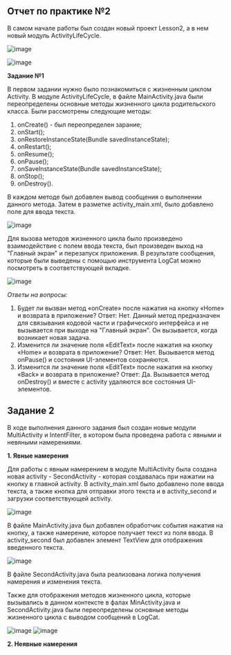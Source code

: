 **Отчет по практике №2**
------

В самом начале работы был создан новый проект Lesson2, а в нем новый модуль AсtivityLifeCycle.

![image](https://github.com/user-attachments/assets/2b8274a4-2718-4258-98ed-2023680fdc6c)

![image](https://github.com/user-attachments/assets/5fb4d0c9-693e-43f2-974c-43c7e8d2186a)

**Задание №1**

В первом задании нужно было познакомиться с жизненным циклом Activity. В модуле ActivityLifeCycle, в файле MainActivity.java были
переопределены основные методы жизненного цикла родительского класса. 
Были рассмотрены следующие методы:
1. onCreate() - был переопределен зарание;
2. onStart();
3. onRestoreInstanceState(Bundle savedInstanceState);
4. onRestart();
5. onResume();
6. onPause();
7. onSaveInstanceState(Bundle savedInstanceState);
8. onStop();
9. onDestroy().

В каждом методе был добавлен вывод сообщения о выполнении данного метода. 
Затем в разметке activity_main.xml, было добавлено поле для ввода текста.

![image](https://github.com/user-attachments/assets/8099d6a4-bb14-4bb5-ad8a-c8412c5d08e4)

Для вызова методов жизненного цикла было произведено взаимодействие с полем ввода текста, был произведен выход на "Главный экран" и перезапуск приложения.
В результате сообщения, которые были выведены с помощью инструмента LogCat можно посмотреть в соответствующей вкладке.

![image](https://github.com/user-attachments/assets/ce421e27-b0e3-459b-8b23-2a2478a90c2c)

*Ответы на вопросы:*
1. Будет ли вызван метод «onCreate» после нажатия на кнопку «Home» и возврата
в приложение?
Ответ: Нет. Данный метод предназначен для связывания кодовой части и графического интерфейса и не вызывается при выходе на "Главный экран". 
Он вызывается, когда возникает новая задача.
2. Изменится ли значение поля «EditText» после нажатия на кнопку «Home» и
возврата в приложение?
Ответ: Нет. Вызывается метод onPause() и состояния UI-элементов сохраняются.
3. Изменится ли значение поля «EditText» после нажатия на кнопку «Back» и
возврата в приложение?
Ответ: Да. Вызывается метод onDestroy() и вместе с activity удаляются все состояния UI-элементов.

**Задание 2**
-----
В ходе выполнения данного задания был создан новые модули MultiActivity и IntentFilter, в котором была проведена работа с явными и невяными намерениями.

**1. Явные намерения**

Для работы с явным намерением в модуле MultiActivity была создана новая activity - SecondActivity - которая создавалась при нажатии на кнопку в главной activity.
В activity_main.xml было добавлено поле ввода текста, а также кнопка для отправки этого текста и в activity_second и загрузки соответствующей activity.

![image](https://github.com/user-attachments/assets/7549cce8-8335-4f5b-97f9-438de954c575)

В файле MainActivity.java был добавлен обработчик события нажатия на кнопку, а также намерение, которое получает текст из поля ввода.
В activity_second был добавлен элемент TextView для отображения введенного текста. 

![image](https://github.com/user-attachments/assets/1b65ef58-9e77-41c5-bfb5-ed9c610f08ff)

В файле SecondActivity.java была реализована логика получения намерения и изменения текста. 

Также для отображения методов жизненного цикла, которые вызывались в данном контексте в фалах MinActivity.java и SecondActivity.java были переопределены основные методы жизненного цикла с выводом сообщений в LogCat.

![image](https://github.com/user-attachments/assets/9742f957-8ebb-4edd-9ab5-eb4f38a54cfd)
![image](https://github.com/user-attachments/assets/58b4d8ef-6255-40b5-ab8e-d34fa538e658)

**2. Неявные намерения**
